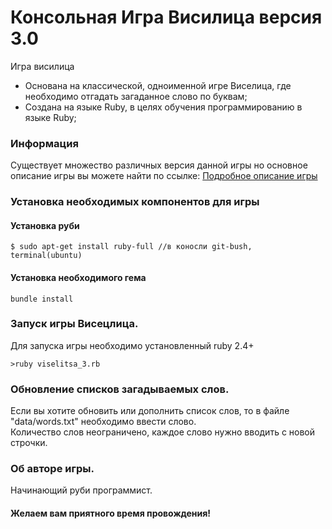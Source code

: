 # Консольная Игра Висилица версия 3.0

Игра висилица 
* Основана на классической, одноименной игре Виселица, где необходимо отгадать загаданное слово по буквам;
* Создана на языке Ruby, в целях обучения программированию в языке Ruby;
### Информация
Существует множество различных версия данной игры но основное описание игры вы можете найти по ссылке:
[Подробное описание игры](https://ru.wikipedia.org/wiki/%D0%92%D0%B8%D1%81%D0%B5%D0%BB%D0%B8%D1%86%D0%B0_(%D0%B8%D0%B3%D1%80%D0%B0))
### Установка необходимых компонентов для игры
#### Установка руби
```
$ sudo apt-get install ruby-full //в коносли git-bush, terminal(ubuntu)
```
#### Установка необходимого гема
```
bundle install
```
### Запуск игры Висецлица.
Для запуска игры необходимо установленный ruby 2.4+  
```
>ruby viselitsa_3.rb
```
### Обновление списков загадываемых слов.
Если вы хотите обновить или дополнить список слов, то в файле "data/words.txt" необходимо ввести слово.  
Количество слов неограничено, каждое слово нужно вводить с новой строчки.  
### Об авторе игры.
Начинающий руби программист.

#### Желаем вам приятного время провождения!
